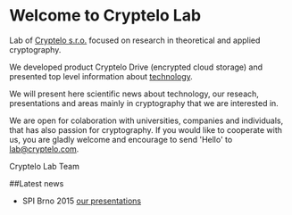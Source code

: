 # Welcome to Cryptelo Lab
Lab of [Cryptelo s.r.o.](https://www.cryptelo.com) focused on research in theoretical and applied cryptography.

We developed product Cryptelo Drive (encrypted cloud storage) and presented top level information about [technology](https://www.cryptelo.com/en/technology).

We will present here scientific news about technology, our reseach, presentations and areas mainly in cryptography that we are interested in.

We are open for colaboration with universities, companies and individuals, that has also passion for cryptography. If you would like to cooperate with us, you are gladly welcome and encourage to send 'Hello' to lab@cryptelo.com.

Cryptelo Lab Team

##Latest news
* SPI Brno 2015 [our presentations](https://github.com/cryptelo/cryptelolab/wiki/SPI-2015-Brno)
